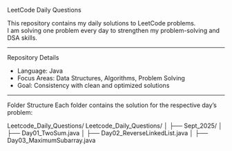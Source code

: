 LeetCode Daily Questions

This repository contains my daily solutions to LeetCode problems.  
I am solving one problem every day to strengthen my problem-solving and DSA skills.

---

Repository Details
- Language: Java  
- Focus Areas: Data Structures, Algorithms, Problem Solving  
- Goal: Consistency with clean and optimized solutions  

---

Folder Structure
Each folder contains the solution for the respective day’s problem:

Leetcode_Daily_Questions/
Leetcode_Daily_Questions/
│
├── Sept_2025/
│ ├── Day01_TwoSum.java
│ ├── Day02_ReverseLinkedList.java
│ ├── Day03_MaximumSubarray.java
